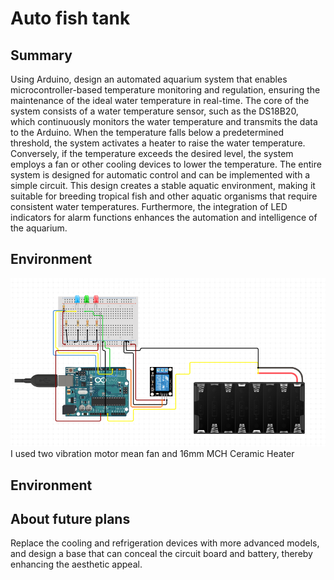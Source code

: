 # Auto fish tank
## Summary 
Using Arduino, design an automated aquarium system that enables microcontroller-based temperature monitoring and regulation, ensuring the maintenance of the ideal water temperature in real-time. The core of the system consists of a water temperature sensor, such as the DS18B20, which continuously monitors the water temperature and transmits the data to the Arduino. When the temperature falls below a predetermined threshold, the system activates a heater to raise the water temperature. Conversely, if the temperature exceeds the desired level, the system employs a fan or other cooling devices to lower the temperature.
The entire system is designed for automatic control and can be implemented with a simple circuit. This design creates a stable aquatic environment, making it suitable for breeding tropical fish and other aquatic organisms that require consistent water temperatures. Furthermore, the integration of LED indicators for alarm functions enhances the automation and intelligence of the aquarium.
## Environment
![image](https://github.com/DennisHsu716/project1.github.io/blob/main/image/1.png)
I used two vibration motor mean fan and 16mm MCH Ceramic Heater

## Environment 

## About future plans
Replace the cooling and refrigeration devices with more advanced models, and design a base that can conceal the circuit board and battery, thereby enhancing the aesthetic appeal.

